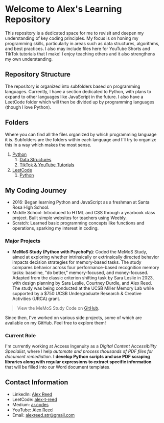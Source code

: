 # Welcome to Alex's Learning Repository

This repository is a dedicated space for me to revisit and deepen my understanding of key coding principles. My focus is on honing my programming skills, particularly in areas such as data structures, algorithms, and best practices. I also may include files here for YouTube Shorts and TikTok tutorials that I make! I enjoy teaching others and it also strengthens my own understanding.

## Repository Structure

The repository is organized into subfolders based on programming languages. Currently, I have a section dedicated to Python, with plans to expand to other languages like JavaScript in the future. I also have a LeetCode folder which will then be divided up by programming languages (though I love Python).

## Folders

Where you can find all the files organized by which programming language it is. Subfolders are the folders within each language and I'll try to organize this in a way which makes the most sense.

1. [Python](https://github.com/alex-t-reed/Alex-s-Learning-Repository/tree/main/Python)
   1. [Data Structures](https://github.com/alex-t-reed/Alex-s-Learning-Repository/tree/main/Python/Data%20Structures)
   2. [TikTok & YouTube Tutorials](https://github.com/alex-t-reed/Alex-s-Learning-Repository/tree/main/Python/TikTok%20%26%20YouTube%20Tutorials)
2. [LeetCode](https://github.com/alex-t-reed/Alex-s-Learning-Repository/tree/main/LeetCode)
   1. [Python](https://github.com/alex-t-reed/Alex-s-Learning-Repository/tree/main/LeetCode/Python)

## My Coding Journey

- 2016: Began learning Python and JavaScript as a freshman at Santa Rosa High School.
- Middle School: Introduced to HTML and CSS through a yearbook class project. Built simple websites for teachers using Weebly.
- Scratch: Learned basic programming concepts like functions and operations, sparking my interest in coding.

### Major Projects

- **MeMoS Study (Python with PsychoPy)**:
Coded the MeMoS Study, aimed at exploring whether intrinsically or extrinsically directed behavior impacts decision strategies for memory-based tasks. The study compares behavior across four performance-based recognition memory tasks: baseline, "do better," memory-focused, and money-focused. Adapted from the classic criterion shifting task by Sara Leslie in 2023, with design planning by Sara Leslie, Courtney Durdle, and Alex Reed. The study was being conducted at the UCSB Miller Memory Lab while supported by a $750 UCSB Undergraduate Research & Creative Activities (URCA) grant.

> View the MeMoS Study Code on [GitHub](https://github.com/alex-t-reed/MeMoS-Study-UCSB-Miller-Memory-Lab).

Since then, I've worked on various side projects, some of which are available on my GitHub. Feel free to explore them!

### Current Role

I'm currently working at Access Ingenuity as a *Digital Content Accessibility Specialist*, where I help *automate and process thousands of PDF files for document remediation*. I **develop Python scripts and use PDF scraping libraries along with regular expressions to extract specific information** that will be filled into our Word document templates.

## Contact Information

- LinkedIn: [Alex Reed](https://www.linkedin.com/in/alextreed/)
- LeetCode: [alex-t-reed](https://leetcode.com/u/alex-t-reed/)
- Medium: [ar.codes](https://medium.com/@ar.codes)
- YouTube: [Alex Reed](https://www.youtube.com/@alex_t_reed)
- Email: [alexreed.atr@gmail.com](mailto:alexreed.atr@gmail.com)
